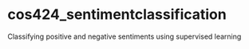 # cos424_sentimentclassification
Classifying positive and negative sentiments using supervised learning
